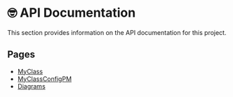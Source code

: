 # 🤓 API Documentation

This section provides information on the API documentation for this project.

## Pages

- [MyClass](./MyClass.md)
- [MyClassConfigPM](./MyClassConfigPM.md)
- [Diagrams](./diagrams.md)
